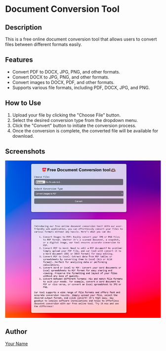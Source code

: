 # Document Conversion Tool

## Description

This is a free online document conversion tool that allows users to convert files between different formats easily.

## Features

- Convert PDF to DOCX, JPG, PNG, and other formats.
- Convert DOCX to JPG, PNG, and other formats.
- Convert images to DOCX, PDF, and other formats.
- Supports various file formats, including PDF, DOCX, JPG, and PNG.

## How to Use

1. Upload your file by clicking the "Choose File" button.
2. Select the desired conversion type from the dropdown menu.
3. Click the "Convert" button to initiate the conversion process.
4. Once the conversion is complete, the converted file will be available for download.

## Screenshots

![Screenshot](Screenshot.png)

## Author

[Your Name](https://github.com/yourusername)
